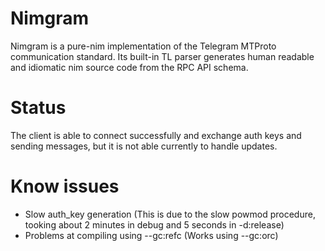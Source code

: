 # Nimgram 
Nimgram is a pure-nim implementation of the Telegram MTProto communication standard. Its
built-in TL parser generates human readable and idiomatic nim source code from the RPC API
schema.

# Status
The client is able to connect successfully and exchange auth keys and sending messages, but it is not able currently to handle updates.

# Know issues
- Slow auth_key generation (This is due to the slow powmod procedure, tooking about 2 minutes in debug and 5 seconds in -d:release)
- Problems at compiling using --gc:refc (Works using --gc:orc)

